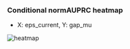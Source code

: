 ### Conditional normAUPRC heatmap

- X: eps_current, Y: gap_mu

![heatmap](/home/elicer/project_0814_2/results/20250815-054338/holdout/conditional_heatmap_eps_current_vs_gap_mu.png)
